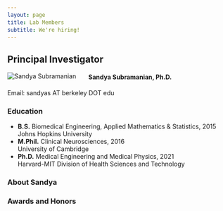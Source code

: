 ```yaml
---
layout: page
title: Lab Members
subtitle: We're hiring!
---
```


## Principal Investigator

<img src="/assets/img/20220609_0469_SSubramanian_cropped.jpg"
style="float: left; margin-right: 2em;"
srcset="/assets/img/20220609_0469_SSubramanian_cropped.jpg 4124w, /assets/img/Ssubramanian_2000.jpg 2000w, /assets/img/Ssubramanian_1000.jpg 1000w, /assets/img/Ssubramanian_720.jpg 720w, /assets/img/SSubramanian_crop.jpg 500w, /assets/img/Ssubramanian_150.jpg 150w"
sizes="(min-width: 1110px) calc(25vw - 20px), ((min-width: 660px) and (max-width: 1100px)) calc(33vw - 20px), ((min-width: 300px) and (max-width: 650px)) calc(40vw - 20px), 150px"
alt="Sandya Subramanian">

#### Sandya Subramanian, Ph.D.

Email: sandyas AT berkeley DOT edu

### Education
  - **B.S.** Biomedical Engineering, Applied Mathematics & Statistics, 2015\
    Johns Hopkins University
  - **M.Phil.** Clinical Neurosciences, 2016\
    University of Cambridge
  - **Ph.D.** Medical Engineering and Medical Physics, 2021\
    Harvard-MIT Division of Health Sciences and Technology

### About Sandya

### Awards and Honors

